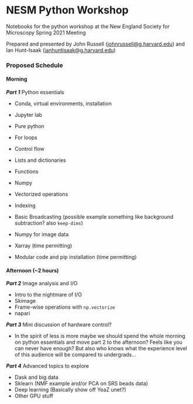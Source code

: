 # NESM Python Workshop
Notebooks for the python workshop at the New England Society for Microscopy Spring 2021 Meeting

Prepared and presented by John Russell (johnrussell@g.harvard.edu) and
Ian Hunt-Isaak (ianhuntisaak@g.harvard.edu)

### Proposed Schedule

#### Morning 

***Part 1*** Python essentials
- Conda, virtual environments, installation
- Jupyter lab
- Pure python
 - For loops
 - Control flow
 - Lists and dictionaries 
 - Functions

- Numpy
 - Vectorized operations
 - Indexing
 - Basic Broadcasting (possible example something like background subtraction? also `keep-dims`)
 - Numpy for image data
- Xarray (time permitting)
- Modular code and pip installation (time permitting)


#### Afternoon (~2 hours)
***Part 2*** Image analysis and I/O
- Intro to the nightmare of I/O
- Skimage
- Frame-wise operations with `np.vectorize`
- napari 

***Part 3*** Mini discussion of hardware control?
- In the spirit of less is more maybe we should spend the whole morning
on python essentials and move part 2 to the afternoon? Feels like you can never have enough? But also who
knows what the experience level of this audience will be compared to undergrads...

***Part 4*** Advanced topics to explore

- Dask and big data
- Sklearn (NMF example and/or PCA on SRS beads data)
- Deep learning (Basically show off YeaZ unet?)
- Other GPU stuff

